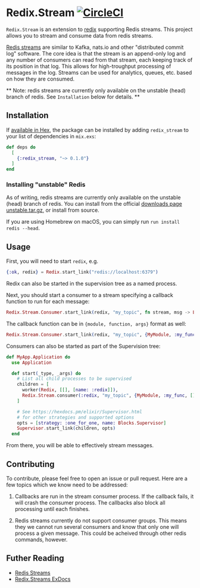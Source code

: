 # Redix.Stream [![CircleCI](https://circleci.com/gh/hayesgm/redix_stream.svg?style=svg)](https://circleci.com/gh/hayesgm/redix_stream)

`Redix.Stream` is an extension to [redix](https://github.com/whatyouhide/redix) supporting Redis streams. This project allows you to stream and consume data from redis streams.

[Redis streams](http://antirez.com/news/114) are similar to Kafka, nats.io and other "distributed commit log" software. The core idea is that the stream is an append-only log and any number of consumers can read from that stream, each keeping track of its position in that log. This allows for high-troughput processing of messages in the log. Streams can be used for analytics, queues, etc. based on how they are consumed.

** Note: redis streams are currently only available on the unstable (head) branch of redis. See `Installation` below for details. **

## Installation

If [available in Hex](https://hex.pm/docs/publish), the package can be installed
by adding `redix_stream` to your list of dependencies in `mix.exs`:

```elixir
def deps do
  [
    {:redix_stream, "~> 0.1.0"}
  ]
end
```

### Installing "unstable" Redis

As of writing, redis streams are currently only available on the unstable (head) branch of redis. You can install from the official [downloads page](https://redis.io/download) [unstable.tar.gz](https://github.com/antirez/redis/archive/unstable.tar.gz), or install from source.

If you are using Homebrew on macOS, you can simply run `run install redis --head`.

## Usage

First, you will need to start `redix`, e.g.

```elixir
{:ok, redix} = Redix.start_link("redis://localhost:6379")
```

Redix can also be started in the supervision tree as a named process.

Next, you should start a consumer to a stream specifying a callback function to run for each message:

```elixir
Redix.Stream.Consumer.start_link(redix, "my_topic", fn stream, msg -> Logger.info("Got message #{inspect msg} from stream #{stream}") end)
```

The callback function can be in `{module, function, args}` format as well:

```elixir
Redix.Stream.Consumer.start_link(redix, "my_topic", {MyModule, :my_func, []})
```

Consumers can also be started as part of the Supervision tree:

```elixir
def MyApp.Application do
  use Application

  def start(_type, _args) do
    # List all child processes to be supervised
    children = [
      worker(Redix, [[], [name: :redix]]),
      Redix.Stream.consumer(:redix, "my_topic", {MyModule, :my_func, []})
    ]

    # See https://hexdocs.pm/elixir/Supervisor.html
    # for other strategies and supported options
    opts = [strategy: :one_for_one, name: Blocks.Supervisor]
    Supervisor.start_link(children, opts)
  end
```

From there, you will be able to effectively stream messages.

## Contributing

To contribute, please feel free to open an issue or pull request. Here are a few topics which we know need to be addressed:

 1. Callbacks are run in the stream consumer process. If the callback fails, it will crash the consumer process. The callbacks also block all processing until each finishes.

 2. Redis streams currently do not support consumer groups. This means they we cannot run several consumers and know that only one will process a given message. This could be acheived through other redis commands, however.

## Futher Reading

* [Redis Streams](http://antirez.com/news/114)
* [Redix.Streams ExDocs](https://hexdocs.pm/redix_stream)
